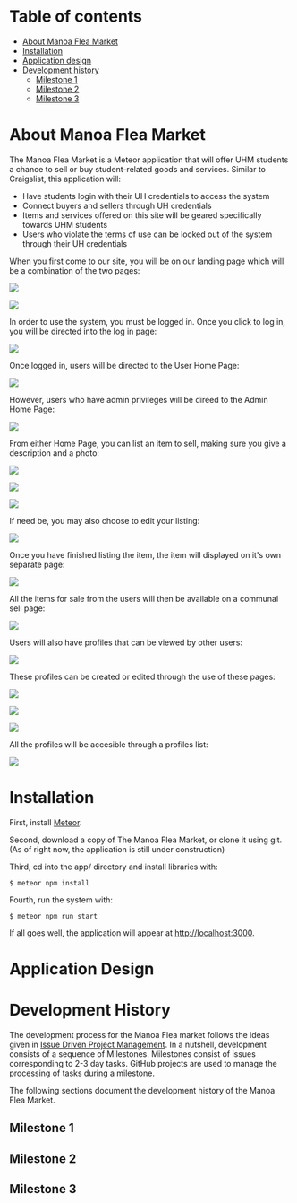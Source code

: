 # Table of contents

* [About Manoa Flea Market](#about-manoa-flea-market)
* [Installation](#installation)
* [Application design](#application-design)
* [Development history](#development-history)
  * [Milestone 1](#milestone-1)
  * [Milestone 2](#milestone-2)
  * [Milestone 3](#milestone-3)

# About Manoa Flea Market

The Manoa Flea Market is a Meteor application that will offer UHM students a chance to sell or buy student-related goods and services. Similar to Craigslist, this application will: 

- Have students login with their UH credentials to access the system
- Connect buyers and sellers through UH credentials
- Items and services offered on this site will be geared specifically towards UHM students
- Users who violate the terms of use can be locked out of the system through their UH credentials

When you first come to our site, you will be on our landing page which will be a combination of the two pages:

![](images/landing.png)

![](images/landing3.png)

In order to use the system, you must be logged in. Once you click to log in, you will be directed into the log in page:

![](images/login2.png)

Once logged in, users will be directed to the User Home Page: 

![](images/user-page.png)

However, users who have admin privileges will be direed to the Admin Home Page:

![](images/admin-page.png)

From either Home Page, you can list an item to sell, making sure you give a description and a photo:

![](images/add-item.png)

![](images/add-item2.png)

![](images/add-item3.png)

If need be, you may also choose to edit your listing: 

![](images/edit-listing.png)

Once you have finished listing the item, the item will displayed on it's own separate page: 

![](images/listing.png)

All the items for sale from the users will then be available on a communal sell page:

![](images/market2.png)

Users will also have profiles that can be viewed by other users:

![](images/profile.png)

These profiles can be created or edited through the use of these pages: 

![](images/add-profile.png)

![](images/edit-profile.png)

![](images/edit-profile2.png)

All the profiles will be accesible through a profiles list: 

![](images/profile-list.png)

# Installation

First, install [Meteor](https://www.meteor.com/install).

Second, download a copy of The Manoa Flea Market, or clone it using git.
(As of right now, the application is still under construction)
  
Third, cd into the app/ directory and install libraries with:

```
$ meteor npm install
```

Fourth, run the system with:

```
$ meteor npm run start
```

If all goes well, the application will appear at [http://localhost:3000](http://localhost:3000).

# Application Design

# Development History

The development process for the Manoa Flea market follows the ideas given in [Issue Driven Project Management](http://courses.ics.hawaii.edu/ics314s17/morea/project-management/reading-screencast-idpm.html). In a nutshell, development consists of a sequence of Milestones. Milestones consist of issues corresponding to 2-3 day tasks. GitHub projects are used to manage the processing of tasks during a milestone.  

The following sections document the development history of the Manoa Flea Market.

## Milestone 1

## Milestone 2

## Milestone 3
